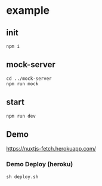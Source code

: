 # example

## init

```
npm i
```

## mock-server

```
cd ../mock-server
npm run mock
```


## start

```
npm run dev
```

## Demo
https://nuxtjs-fetch.herokuapp.com/


### Demo Deploy (heroku)

```
sh deploy.sh
```



